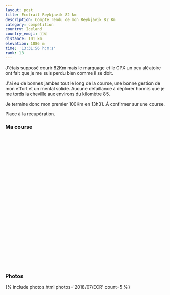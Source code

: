 ```yaml
---
layout: post
title: Ecotrail Reykjavik 82 km
description: Compte rendu de mon Reykjavik 82 Km
category: compétition
country: Iceland
country_emoji: 🇮🇸
distance: 101 km
elevation: 1886 m
time: '13:31:56 h:m:s'
rank: 13
---
```


J'étais supposé courir 82Km mais le marquage et le GPX un peu aléatoire ont fait
que je me suis perdu bien comme il se doit.

J'ai eu de bonnes jambes tout le long de la course, une bonne gestion de mon
effort et un mental solide. Aucune défaillance à déplorer hormis que je me tords
la cheville aux environs du kilomètre 85.

Je termine donc mon premier 100Km en 13h31. À confirmer sur une course.

Place à la récupération.

### Ma course

<iframe
  height='405'
  width='100%'
  frameborder='0'
  allowtransparency='true'
  scrolling='no'
  data-src='https://www.strava.com/activities/1685950333/embed/35e0011cd9a7ddf3f40b16d636a67a45eee7dad6'
  onload='lzld(this)'>
</iframe>

### Photos

{% include photos.html photos='2018/07/ECR' count=5 %}

<!--
vim:spell spelllang=fr
-->
